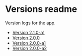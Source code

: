 # Versions readme

Version logs for the app.

- [Version 2.1.0-a1](./v2.1.0-a1.md)
- [Version 2.0.0](./v2.0.0.md)
- [Version 2.0.0-a1](./v2.0.0-a1.md)
- [Version 2.0.0-a2](./v2.0.0-a2.md)

